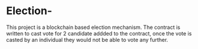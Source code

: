 # Election-
This project is a blockchain based election mechanism.
The contract is written to cast vote for 2 candidate addded to the contract, once the vote is casted by an individual they would not be able to vote any further.
